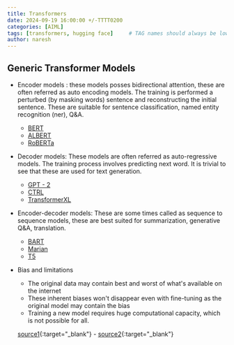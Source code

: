 ```yaml
---
title: Transformers
date: 2024-09-19 16:00:00 +/-TTTT0200
categories: [AIML]
tags: [transformers, hugging face]     # TAG names should always be lowercase
author: naresh
---
```


## Generic Transformer Models

- Encoder models : these models posses bidirectional attention, these are often referred as auto encoding models. The training is performed a perturbed (by masking words) sentence and reconstructing the initial sentence. These are suitable for sentence classification, named entity recognition (ner), Q&A.
    - [BERT](https://huggingface.co/docs/transformers/model_doc/albert)
    - [ALBERT](https://huggingface.co/docs/transformers/model_doc/bert)
    - [RoBERTa](https://huggingface.co/docs/transformers/model_doc/roberta)
- Decoder models: These models are often referred as auto-regressive models. The training process involves predicting next word. It is trivial to see that these are used for text generation.
    - [GPT - 2](https://huggingface.co/docs/transformers/model_doc/gpt2)
    - [CTRL](https://huggingface.co/docs/transformers/model_doc/ctrl)
    - [TransformerXL](https://huggingface.co/docs/transformers/model_doc/transfo-xl)
- Encoder-decoder models: These are some times called as sequence to sequence models, these are best suited for summarization, generative Q&A, translation.
    - [BART](https://huggingface.co/docs/transformers/model_doc/bart)
    - [Marian](https://huggingface.co/docs/transformers/model_doc/marian)
    - [T5](https://huggingface.co/docs/transformers/model_doc/t5)
- Bias and limitations
    - The original data may contain best and worst of what's available on the internet
    - These inherent biases won't disappear even with fine-tuning as the original model may contain the bias
    - Training a new model requires huge computational capacity, which is not possible for all.

    [source1](https://user.phil.hhu.de/~cwurm/wp-content/uploads/2020/01/7181-attention-is-all-you-need.pdf){:target="_blank"} - [source2](https://huggingface.co/learn/nlp-course/chapter1/7){:target="_blank"}